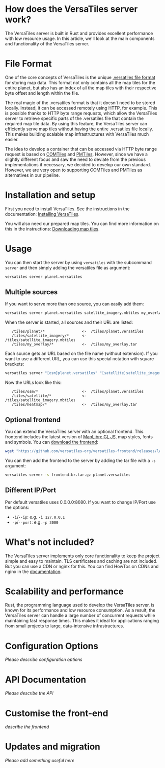 # How does the VersaTiles server work?

The VersaTiles server is built in Rust and provides excellent performance with low resource usage. In this article, we'll look at the main components and functionality of the VersaTiles server.

# File Format

One of the core concepts of VersaTiles is the unique [.versatiles file format](https://github.com/versatiles-org/versatiles-spec) for storing map data. This format not only contains all the map tiles for the entire planet, but also has an index of all the map tiles with their respective byte offset and length within the file.

The real magic of the .versatiles format is that it doesn't need to be stored locally. Instead, it can be accessed remotely using HTTP, for example. This is possible thanks to HTTP byte range requests, which allow the VersaTiles server to retrieve specific parts of the .versatiles file that contain the required map tile data. By using this feature, the VersaTiles server can efficiently serve map tiles without having the entire .versatiles file locally. This makes building scalable map infrastructures with VersaTiles much easier.

The idea to develop a container that can be accessed via HTTP byte range request is based on [COMTiles](https://github.com/mactrem/com-tiles) and [PMTiles](https://github.com/protomaps/PMTiles). However, since we have a slightly different focus and saw the need to deviate from the previous implementations if necessary, we decided to develop our own standard. However, we are very open to supporting COMTiles and PMTiles as alternatives in our pipeline.

# Installation and setup

First you need to install VersaTiles. See the instructions in the documentation: [Installing VersaTiles](../guides/install_versatiles.md).

You will also need our prepared map tiles. You can find more information on this in the instructions: [Downloading map tiles](../guides/download_tiles.md).

# Usage

You can then start the server by using `versatiles` with the subcommand `server` and then simply adding the versatiles file as argument:
```bash
versatiles server planet.versatiles
```

## Multiple sources

If you want to serve more than one source, you can easily add them:
```bash
versatiles server planet.versatiles satellite_imagery.mbtiles my_overlay.tar
```

When the server is started, all sources and their URL are listed:
```
   /tiles/planet/*                 <-  /tiles/planet.versatiles
   /tiles/satellite_imagery/*      <-  /tiles/satellite_imagery.mbtiles
   /tiles/my_overlay/*             <-  /tiles/my_overlay.tar
```

Each source gets an URL based on the file name (without extension). If you want to use a different URL, you can use this special notation with square brackets:
```bash
versatiles server "[osm]planet.versatiles" "[satellite]satellite_imagery.mbtiles" "[heatmap]my_overlay.tar"
```

Now the URLs look like this:
```
   /tiles/osm/*                    <-  /tiles/planet.versatiles
   /tiles/satellite/*              <-  /tiles/satellite_imagery.mbtiles
   /tiles/heatmap/*                <-  /tiles/my_overlay.tar
```

## Optional frontend

You can extend the VersaTiles server with an optional frontend. This frontend includes the latest version of [MapLibre GL JS](https://github.com/maplibre/maplibre-gl-js), map styles, fonts and symbols. You can [download the frontend](../basics/frontend.md#download-the-frontend):
```bash
wget "https://github.com/versatiles-org/versatiles-frontend/releases/latest/download/frontend.br.tar.gz"
```

You can then add the frontend to the server by adding the tar file with a `-s` argument:

```bash
versatiles server -s frontend.br.tar.gz planet.versatiles
```

## Different IP/Port

Per default versatiles uses 0.0.0.0:8080. If you want to change IP/Port use the options:
- `-i`/`--ip`: e.g. `-i 127.0.0.1`
- `-p`/`--port`: e.g. `-p 3000`

# What's not included?

The VersaTiles server implements only core functionality to keep the project simple and easy to maintain. TLS certificates and caching are not included. But you can use a CDN or nginx for this. You can find HowTos on CDNs and nginx in the [documentation](https://github.com/versatiles-org/versatiles-documentation).

# Scalability and performance

Rust, the programming language used to develop the VersaTiles server, is known for its performance and low resource consumption. As a result, the VersaTiles server can handle a large number of concurrent requests while maintaining fast response times. This makes it ideal for applications ranging from small projects to large, data-intensive infrastructures.

# Configuration Options

*Please describe configuration options*

# API Documentation

*Please describe the API*

# Customise the front-end

*describe the frontend*

# Updates and migration

*Please add something useful here*
